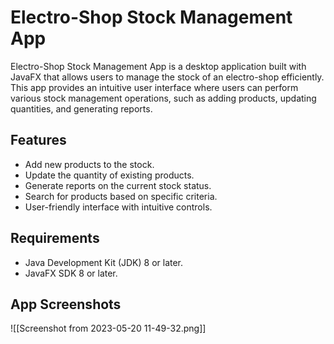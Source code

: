 # Electro-Shop Stock Management App
Electro-Shop Stock Management App is a desktop application built with JavaFX that allows users to manage the stock of an electro-shop efficiently. 
This app provides an intuitive user interface where users can perform various stock management operations, such as adding products, updating quantities, and generating reports.

## Features
 - Add new products to the stock.
 - Update the quantity of existing products.
 - Generate reports on the current stock status.
 - Search for products based on specific criteria.
- User-friendly interface with intuitive controls.

## Requirements
- Java Development Kit (JDK) 8 or later.
- JavaFX SDK 8 or later.

## App Screenshots 

![[Screenshot from 2023-05-20 11-49-32.png]]

